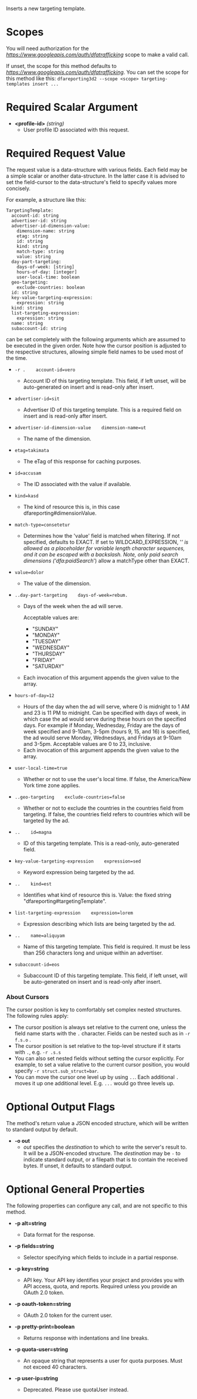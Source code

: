 Inserts a new targeting template.
# Scopes

You will need authorization for the *https://www.googleapis.com/auth/dfatrafficking* scope to make a valid call.

If unset, the scope for this method defaults to *https://www.googleapis.com/auth/dfatrafficking*.
You can set the scope for this method like this: `dfareporting3d2 --scope <scope> targeting-templates insert ...`
# Required Scalar Argument
* **&lt;profile-id&gt;** *(string)*
    - User profile ID associated with this request.
# Required Request Value

The request value is a data-structure with various fields. Each field may be a simple scalar or another data-structure.
In the latter case it is advised to set the field-cursor to the data-structure's field to specify values more concisely.

For example, a structure like this:
```
TargetingTemplate:
  account-id: string
  advertiser-id: string
  advertiser-id-dimension-value:
    dimension-name: string
    etag: string
    id: string
    kind: string
    match-type: string
    value: string
  day-part-targeting:
    days-of-week: [string]
    hours-of-day: [integer]
    user-local-time: boolean
  geo-targeting:
    exclude-countries: boolean
  id: string
  key-value-targeting-expression:
    expression: string
  kind: string
  list-targeting-expression:
    expression: string
  name: string
  subaccount-id: string

```

can be set completely with the following arguments which are assumed to be executed in the given order. Note how the cursor position is adjusted to the respective structures, allowing simple field names to be used most of the time.

* `-r .    account-id=vero`
    - Account ID of this targeting template. This field, if left unset, will be auto-generated on insert and is read-only after insert.
* `advertiser-id=sit`
    - Advertiser ID of this targeting template. This is a required field on insert and is read-only after insert.
* `advertiser-id-dimension-value    dimension-name=ut`
    - The name of the dimension.
* `etag=takimata`
    - The eTag of this response for caching purposes.
* `id=accusam`
    - The ID associated with the value if available.
* `kind=kasd`
    - The kind of resource this is, in this case dfareporting#dimensionValue.
* `match-type=consetetur`
    - Determines how the &#39;value&#39; field is matched when filtering. If not specified, defaults to EXACT. If set to WILDCARD_EXPRESSION, &#39;*&#39; is allowed as a placeholder for variable length character sequences, and it can be escaped with a backslash. Note, only paid search dimensions (&#39;dfa:paidSearch*&#39;) allow a matchType other than EXACT.
* `value=dolor`
    - The value of the dimension.

* `..day-part-targeting    days-of-week=rebum.`
    - Days of the week when the ad will serve.
        
        Acceptable values are:
        - &#34;SUNDAY&#34;
        - &#34;MONDAY&#34;
        - &#34;TUESDAY&#34;
        - &#34;WEDNESDAY&#34;
        - &#34;THURSDAY&#34;
        - &#34;FRIDAY&#34;
        - &#34;SATURDAY&#34;
    - Each invocation of this argument appends the given value to the array.
* `hours-of-day=12`
    - Hours of the day when the ad will serve, where 0 is midnight to 1 AM and 23 is 11 PM to midnight. Can be specified with days of week, in which case the ad would serve during these hours on the specified days. For example if Monday, Wednesday, Friday are the days of week specified and 9-10am, 3-5pm (hours 9, 15, and 16) is specified, the ad would serve Monday, Wednesdays, and Fridays at 9-10am and 3-5pm. Acceptable values are 0 to 23, inclusive.
    - Each invocation of this argument appends the given value to the array.
* `user-local-time=true`
    - Whether or not to use the user&#39;s local time. If false, the America/New York time zone applies.

* `..geo-targeting    exclude-countries=false`
    - Whether or not to exclude the countries in the countries field from targeting. If false, the countries field refers to countries which will be targeted by the ad.

* `..    id=magna`
    - ID of this targeting template. This is a read-only, auto-generated field.
* `key-value-targeting-expression    expression=sed`
    - Keyword expression being targeted by the ad.

* `..    kind=est`
    - Identifies what kind of resource this is. Value: the fixed string &#34;dfareporting#targetingTemplate&#34;.
* `list-targeting-expression    expression=lorem`
    - Expression describing which lists are being targeted by the ad.

* `..    name=aliquyam`
    - Name of this targeting template. This field is required. It must be less than 256 characters long and unique within an advertiser.
* `subaccount-id=eos`
    - Subaccount ID of this targeting template. This field, if left unset, will be auto-generated on insert and is read-only after insert.


### About Cursors

The cursor position is key to comfortably set complex nested structures. The following rules apply:

* The cursor position is always set relative to the current one, unless the field name starts with the `.` character. Fields can be nested such as in `-r f.s.o` .
* The cursor position is set relative to the top-level structure if it starts with `.`, e.g. `-r .s.s`
* You can also set nested fields without setting the cursor explicitly. For example, to set a value relative to the current cursor position, you would specify `-r struct.sub_struct=bar`.
* You can move the cursor one level up by using `..`. Each additional `.` moves it up one additional level. E.g. `...` would go three levels up.


# Optional Output Flags

The method's return value a JSON encoded structure, which will be written to standard output by default.

* **-o out**
    - *out* specifies the *destination* to which to write the server's result to.
      It will be a JSON-encoded structure.
      The *destination* may be `-` to indicate standard output, or a filepath that is to contain the received bytes.
      If unset, it defaults to standard output.
# Optional General Properties

The following properties can configure any call, and are not specific to this method.

* **-p alt=string**
    - Data format for the response.

* **-p fields=string**
    - Selector specifying which fields to include in a partial response.

* **-p key=string**
    - API key. Your API key identifies your project and provides you with API access, quota, and reports. Required unless you provide an OAuth 2.0 token.

* **-p oauth-token=string**
    - OAuth 2.0 token for the current user.

* **-p pretty-print=boolean**
    - Returns response with indentations and line breaks.

* **-p quota-user=string**
    - An opaque string that represents a user for quota purposes. Must not exceed 40 characters.

* **-p user-ip=string**
    - Deprecated. Please use quotaUser instead.
